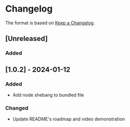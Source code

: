 # Changelog
The format is based on [Keep a Changelog](https://keepachangelog.com/en/1.0.0/).

## [Unreleased]
### Added

## [1.0.2] - 2024-01-12
### Added
- Add node shebang to bundled file

### Changed
- Update README's roadmap and video demonstration